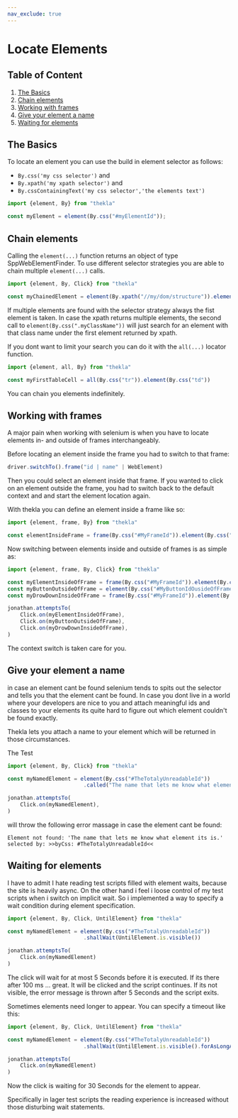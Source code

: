 ```yaml
---
nav_exclude: true
---
```


# Locate Elements

## Table of Content
1. [The Basics](#the-basics) 
1. [Chain elements](#chain-elements)
1. [Working with frames](#working-with-frames)
1. [Give your element a name](#give-your-element-a-name)
1. [Waiting for elements](#waiting-for-elements)

## The Basics 

To locate an element you can use the build in element selector as follows:

* ``By.css('my css selector')`` and
* ``By.xpath('my xpath selector')`` and
* ``By.cssContainingText('my css selector','the elements text')`` 

````typescript
import {element, By} from "thekla"

const myElement = element(By.css("#myElementId"));
````

## Chain elements

Calling the ``element(...)`` function returns an object of type SppWebElementFinder.  To use different selector 
strategies you are able to chain multiple ``element(...)`` calls.

````typescript
import {element, By, Click} from "thekla"

const myChainedElement = element(By.xpath("//my/dom/structure")).element(By.css(".myClassName"))
````

If multiple elements are found with the selector strategy always the fist element is taken. In case the xpath returns 
multiple elements, the second call to ``element(By.css(".myClassName"))`` will just search for an element with that 
class name under the first element returned by xpath.

If you dont want to limit your search you can do it with the ``all(...)`` locator function.

````typescript
import {element, all, By} from "thekla"

const myFirstTableCell = all(By.css("tr")).element(By.css("td"))
````

You can chain you elements indefinitely.

## Working with frames

A major pain when working with selenium is when you have to locate elements in- and outside of frames interchangeably.

Before locating an element inside the frame you had to switch to that frame:

````typescript
driver.switchTo().frame("id | name" | WebElement)
````

Then you could select an element inside that frame. If you wanted to click on an element outside the frame, you had to 
switch back to the default context and and start the element location again.

With thekla you can define an element inside a frame like so:

````typescript
import {element, frame, By} from "thekla"

const elementInsideFrame = frame(By.css("#MyFrameId")).element(By.css("#MyElementId"));
````

Now switching between elements inside and outside of frames is as simple as:

````typescript
import {element, frame, By, Click} from "thekla"

const myElementInsideOfFrame = frame(By.css("#MyFrameId")).element(By.css("#MyElementIdInsideOfFrame"));
const myButtonOutsideOfFrame = element(By.css("#MyButtonIdOusideOfFrame"));
const myDrowDownInsideOfFrame = frame(By.css("#MyFrameId")).element(By.css("#MyDropDownIdInsideOfFrame"));

jonathan.attemptsTo(
    Click.on(myElementInsideOfFrame),
    Click.on(myButtonOutsideOfFrame),
    Click.on(myDrowDownInsideOfFrame),
)
````

The context switch is taken care for you.

## Give your element a name

in case an element cant be found selenium tends to spits out the selector and tells you that the element cant be found.
In case you dont live in a world where your developers are nice to you and attach meaningful ids and classes to your
elements its quite hard to figure out which element couldn't be found exactly.

Thekla lets you attach a name to your element which will be returned in those circumstances.

The Test

````typescript
import {element, By, Click} from "thekla"

const myNamedElement = element(By.css("#TheTotalyUnreadableId"))
                        .called("The name that lets me know what element its is.");

jonathan.attemptsTo(
    Click.on(myNamedElement),
)
````

will throw the following error massage in case the element cant be found:

````text
Element not found: 'The name that lets me know what element its is.' selected by: >>byCss: #TheTotalyUnreadableId<<
````

## Waiting for elements

I have to admit I hate reading test scripts filled with element waits, because the site is heavily async. 
On the other hand i feel i loose control of my test scripts when i switch on implicit wait. So i implemented a way
to specify a wait condition during element specification.

````typescript
import {element, By, Click, UntilElement} from "thekla"

const myNamedElement = element(By.css("#TheTotalyUnreadableId"))
                        .shallWait(UntilElement.is.visible())

jonathan.attemptsTo(
    Click.on(myNamedElement)
)
````

The click will wait for at most 5 Seconds before it is executed. If its there after 100 ms ... great. It will be
clicked and the script continues. If its not visible, the error message is thrown after 5 Seconds and the script exits.

Sometimes elements need longer to appear. You can specify a timeout like this:

````typescript
import {element, By, Click, UntilElement} from "thekla"

const myNamedElement = element(By.css("#TheTotalyUnreadableId"))
                        .shallWait(UntilElement.is.visible().forAsLongAs(30000));

jonathan.attemptsTo(
    Click.on(myNamedElement)
)
````

Now the click is waiting for 30 Seconds for the element to appear.

Specifically in lager test scripts the reading experience is increased without those disturbing wait statements. 